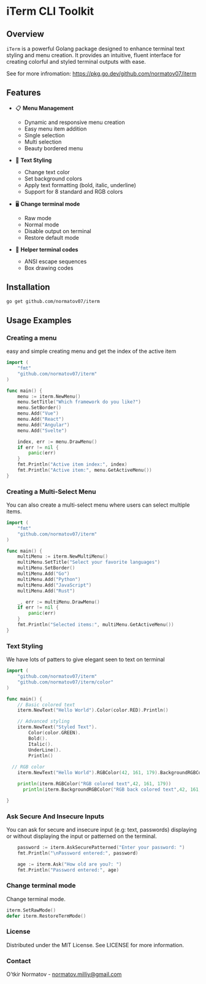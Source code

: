 # iTerm CLI Toolkit

## Overview

`iTerm` is a powerful Golang package designed to enhance terminal text styling and menu creation. It provides an intuitive, fluent interface for creating colorful and styled terminal outputs with ease.

See for more infromation: https://pkg.go.dev/github.com/normatov07/iterm

## Features

- 📋 **Menu Management**
  - Dynamic 
and responsive menu creation
  - Easy menu item addition
  - Single selection
  - Multi selection
  - Beauty bordered menu
  
- 🎨 **Text Styling**
  - Change text color
  - Set background colors
  - Apply text formatting (bold, italic, underline)
  - Support for 8 standard and RGB colors

- 🖥️ **Change terminal mode**
  - Raw mode
  - Normal mode
  - Disable output on terminal
  - Restore default mode

- 🧮 **Helper terminal codes**
  - ANSI escape sequences
  - Box drawing codes

## Installation

```bash
go get github.com/normatov07/iterm
```


## Usage Examples

### Creating a menu

easy and simple creating menu and get the index of the active item

```go
import (
    "fmt"
    "github.com/normatov07/iterm"
)

func main() {
    menu := iterm.NewMenu()
    menu.SetTitle("Which framework do you like?")
    menu.SetBorder()
    menu.Add("Vue")
    menu.Add("React")
    menu.Add("Angular")
    menu.Add("Svelte")

    index, err := menu.DrawMenu()
    if err != nil {
        panic(err)
    }
    fmt.Println("Active item index:", index)
    fmt.Println("Active item:", menu.GetActiveMenu())
}
```

### Creating a Multi-Select Menu

You can also create a multi-select menu where users can select multiple items.

```go
import (
    "fmt"
    "github.com/normatov07/iterm"
)

func main() {
    multiMenu := iterm.NewMultiMenu()
    multiMenu.SetTitle("Select your favorite languages")
    multiMenu.SetBorder()
    multiMenu.Add("Go")
    multiMenu.Add("Python")
    multiMenu.Add("JavaScript")
    multiMenu.Add("Rust")

    _, err := multiMenu.DrawMenu()
    if err != nil {
        panic(err)
    }
    fmt.Println("Selected items:", multiMenu.GetActiveMenu())
}
```

### Text Styling

  We have lots of patters to give elegant seen to text on terminal

```go
import (
    "github.com/normatov07/iterm"
    "github.com/normatov07/iterm/color"
)

func main() {
    // Basic colored text
    iterm.NewText("Hello World").Color(color.RED).Println()

    // Advanced styling
    iterm.NewText("Styled Text").
        Color(color.GREEN).
        Bold().
        Italic().
        UnderLine().
        Println()
  
  // RGB color
    iterm.NewText("Hello World").RGBColor(42, 161, 179).BackgroundRGBColor(0, 0, 0).Println()

    println(iterm.RGBColor("RGB colored text",42, 161, 179))
	  println(iterm.BackgroundRGBColor("RGB back colored text",42, 161, 179))

}
```
### Ask Secure And Insecure Inputs
You can ask for secure and insecure input (e.g: text, passwords) displaying or without displaying the input or patterned on the terminal.

```go
    password := iterm.AskSecurePatterned("Enter your password: ")
    fmt.Println("\nPassword entered:", password)

    age := iterm.Ask("How old are you?: ")
    fmt.Println("Password entered:", age)
```

### Change terminal mode
  
  Change terminal mode.

```go
iterm.SetRawMode()
defer iterm.RestoreTermMode()
```

### License
Distributed under the MIT License. See LICENSE for more information.

### Contact
O'tkir Normatov - normatov.milliy@gmail.com

